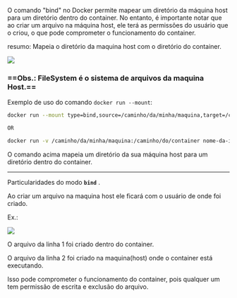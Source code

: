 O comando "bind" no Docker permite mapear um diretório da máquina host para um diretório dentro do container. No entanto, é importante notar que ao criar um arquivo na máquina host, ele terá as permissões do usuário que o criou, o que pode comprometer o funcionamento do container.

resumo: Mapeia o diretório da maquina host com o diretório do container.

![](volume-bind.png)

### ==Obs.: FileSystem é o sistema de arquivos da maquina Host.==

  

Exemplo de uso do comando `docker run --mount`:

```Bash
docker run --mount type=bind,source=/caminho/da/minha/maquina,target=/caminho/do/container nome-da-imagem

OR

docker run -v /caminho/da/minha/maquina:/caminho/do/container nome-da-imagem
```

O comando acima mapeia um diretório da sua máquina host para um diretório dentro do container.

---

Particularidades do modo **`bind`** .

Ao criar um arquivo na maquina host ele ficará com o usuário de onde foi criado.

Ex.:

![](bind-volume-create.png)

O arquivo da linha 1 foi criado dentro do container.

O arquivo da linha 2 foi criado na maquina(host) onde o container está executando.

  

Isso pode comprometer o funcionamento do container, pois qualquer um tem permissão de escrita e exclusão do arquivo.